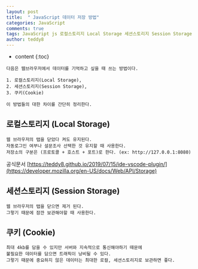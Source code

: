 ```yaml
---
layout: post   
title:  " JavaScript 데이터 저장 방법"
categories: JavaScript
comments: true
tags: JavaScript js 로컬스토리지 Local Storage 세션스토리지 Session Storage 쿠키 Cookie
author: teddy8  
---
```

* content
{:toc}


```
다음은 웹브라우저에서 데이터를 기억하고 싶을 때 쓰는 방법이다.

1. 로컬스토리지(Local Storage), 
2. 세션스토리지(Session Storage), 
3. 쿠키(Cookie)

이 방법들의 대한 차이를 간단히 정리한다.
```

## 로컬스토리지 (Local Storage)
```
웹 브라우저의 탭을 닫았다 켜도 유지된다.
자동로그인 여부나 설문조사 선택한 것 유지할 때 사용한다.
저장소의 구분은 (프로토콜 + 호스트 + 포트)로 한다. (ex: http://127.0.0.1:8080)
```
공식문서 [https://teddy8.github.io/2019/07/15/ide-vscode-plugin/](https://developer.mozilla.org/en-US/docs/Web/API/Storage)

## 세션스토리지 (Session Storage)
```
웹 브라우저의 탭을 닫으면 제거 된다.
그렇기 때문에 잠깐 보관해야할 때 사용한다.
```

## 쿠키 (Cookie)
```
최대 4kb를 담을 수 있지만 서버와 지속적으로 통신해야하기 때문에
불필요한 데이터를 담으면 트래픽이 낭비될 수 있다.
그렇기 때문에 중요하지 않은 데이터는 최대한 로컬, 세션스토리지로 보관하면 좋다.
```